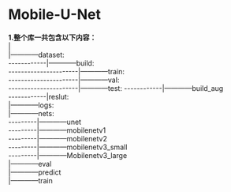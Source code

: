 # Mobile-U-Net

**1.整个库一共包含以下内容：**  
|  
|————dataset:    
------------|————build:  
----------------------|————train:  
----------------------|————val:  
----------------------|————test:
------------|————build_aug  
------------|reslut:    
|————logs:      
|————nets:      
---------|————unet    
---------|————mobilenetv1    
---------|————mobilenetv2    
---------|————mobilenetv3_small    
---------|————Mobilenetv3_large    
|————eval    
|————predict    
|————train    
